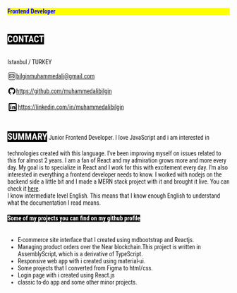 <style>
@import url('https://fonts.googleapis.com/css2?family=Mouse+Memoirs&family=Poppins:ital,wght@0,100;0,200;0,300;0,400;0,500;0,600;0,700;0,800;0,900;1,100;1,200;1,300;1,400;1,500;1,600;1,700;1,800;1,900&family=Roboto+Condensed:ital,wght@0,300;0,400;0,700;1,300;1,400;1,700&family=Roboto:ital,wght@0,100;0,300;0,400;0,500;0,700;0,900;1,100;1,300;1,400;1,500;1,700;1,900&display=swap');

  *,html,body{
  font-family: 'Roboto Condensed', sans-serif;

  
  }

.title{
  background-color:black; 
  color:white; 
  display:inline-block;
  font-weight:900;
}

.testclass{
    width:100%;
    margin-left:auto;
    margin-right:auto;
}

.boldBlue{
  width:100%;
  background-color:yellow;
  margin-left:auto;
  margin-right:auto;
  color:blue; 
  font-weight:bold ;
  font-family: 'Mouse Memoirs';
  /* font-family: 'Roboto Condensed', sans-serif; */
}
</style>

<p class="boldBlue">
 <span class="testclass">Frontend Developer</span>
</p>
<h2 class="title"> CONTACT</h2>
<p>Istanbul / TURKEY</p>

<span style="display:flex; vertical-align: middle;align-items:center"><svg xmlns="http://www.w3.org/2000/svg" x="0px" y="0px" width="20"  height="20" viewBox="0 0 50 50" style=" fill:#000000;"><path d="M 14 4 C 8.4886661 4 4 8.4886661 4 14 L 4 36 C 4 41.511334 8.4886661 46 14 46 L 36 46 C 41.511334 46 46 41.511334 46 36 L 46 14 C 46 8.4886661 41.511334 4 36 4 L 14 4 z M 14 6 L 36 6 C 40.430666 6 44 9.5693339 44 14 L 44 36 C 44 40.430666 40.430666 44 36 44 L 14 44 C 9.5693339 44 6 40.430666 6 36 L 6 14 C 6 9.5693339 9.5693339 6 14 6 z M 13 15 C 11.35503 15 10 16.35503 10 18 L 10 32 C 10 33.64497 11.35503 35 13 35 L 37 35 C 38.64497 35 40 33.64497 40 32 L 40 18 C 40 16.35503 38.64497 15 37 15 L 13 15 z M 13.414062 17 L 36.583984 17 L 27.677734 25.892578 C 26.18494 27.382984 23.796834 27.382819 22.304688 25.890625 L 13.414062 17 z M 38 18.412109 L 38 31.587891 L 31.402344 25 L 38 18.412109 z M 12 18.414062 L 18.585938 25 L 12 31.585938 L 12 18.414062 z M 29.988281 26.412109 L 36.585938 33 L 13.414062 33 L 20 26.414062 L 20.890625 27.304688 C 23.146478 29.56054 26.832638 29.562194 29.089844 27.308594 L 29.988281 26.412109 z"></path></svg><a href="mailto:bilginmuhammedali@gmail.com">bilginmuhammedali@gmail.com</a></span>

<span style="display:flex; vertical-align: middle;align-items:center"> <svg xmlns="http://www.w3.org/2000/svg" x="0px" y="0px" width="20"  height="20" viewBox="0 0 30 30" style=" fill:#000000;"> <path d="M15,3C8.373,3,3,8.373,3,15c0,5.623,3.872,10.328,9.092,11.63C12.036,26.468,12,26.28,12,26.047v-2.051 c-0.487,0-1.303,0-1.508,0c-0.821,0-1.551-0.353-1.905-1.009c-0.393-0.729-0.461-1.844-1.435-2.526 c-0.289-0.227-0.069-0.486,0.264-0.451c0.615,0.174,1.125,0.596,1.605,1.222c0.478,0.627,0.703,0.769,1.596,0.769 c0.433,0,1.081-0.025,1.691-0.121c0.328-0.833,0.895-1.6,1.588-1.962c-3.996-0.411-5.903-2.399-5.903-5.098 c0-1.162,0.495-2.286,1.336-3.233C9.053,10.647,8.706,8.73,9.435,8c1.798,0,2.885,1.166,3.146,1.481C13.477,9.174,14.461,9,15.495,9 c1.036,0,2.024,0.174,2.922,0.483C18.675,9.17,19.763,8,21.565,8c0.732,0.731,0.381,2.656,0.102,3.594 c0.836,0.945,1.328,2.066,1.328,3.226c0,2.697-1.904,4.684-5.894,5.097C18.199,20.49,19,22.1,19,23.313v2.734 c0,0.104-0.023,0.179-0.035,0.268C23.641,24.676,27,20.236,27,15C27,8.373,21.627,3,15,3z"></path></svg><a href="https://github.com/muhammedalibilgin" title="my github profile" target="_blank" rel="noopener noreferrer">https://github.com/muhammedalibilgin</a></span>

<span style="display:flex; vertical-align: middle;align-items:center"> <svg xmlns="http://www.w3.org/2000/svg" x="0px" y="0px" width="24"  height="24" viewBox="0 0 24 24" style=" fill:#000000;"> <path d="M 5 3 C 3.895 3 3 3.895 3 5 L 3 19 C 3 20.105 3.895 21 5 21 L 19 21 C 20.105 21 21 20.105 21 19 L 21 5 C 21 3.895 20.105 3 19 3 L 5 3 z M 5 5 L 19 5 L 19 19 L 5 19 L 5 5 z M 7.7792969 6.3164062 C 6.9222969 6.3164062 6.4082031 6.8315781 6.4082031 7.5175781 C 6.4082031 8.2035781 6.9223594 8.7167969 7.6933594 8.7167969 C 8.5503594 8.7167969 9.0644531 8.2035781 9.0644531 7.5175781 C 9.0644531 6.8315781 8.5502969 6.3164062 7.7792969 6.3164062 z M 6.4765625 10 L 6.4765625 17 L 9 17 L 9 10 L 6.4765625 10 z M 11.082031 10 L 11.082031 17 L 13.605469 17 L 13.605469 13.173828 C 13.605469 12.034828 14.418109 11.871094 14.662109 11.871094 C 14.906109 11.871094 15.558594 12.115828 15.558594 13.173828 L 15.558594 17 L 18 17 L 18 13.173828 C 18 10.976828 17.023734 10 15.802734 10 C 14.581734 10 13.930469 10.406562 13.605469 10.976562 L 13.605469 10 L 11.082031 10 z"></path></svg><a href="https://linkedin.com/in/muhammedalibilgin" title="my linkedin profile" target="_blank" rel="noopener noreferrer">https://linkedin.com/in/muhammedalibilgin</a></span>

<h2 class="title"> SUMMARY</h2>
<span>Junior Frontend Developer. I love JavaScript and i am interested in technologies created with this language. I've been improving myself on issues related to this for almost 2 years. I am a fan of React and my admiration grows more and more every day. My goal is to specialize in React and I work for this with excitement every day. I'm also interested in everything a frontend developer needs to know. I worked with nodejs on the backend side a little bit and I made a MERN stack project with it and brought it live. You can check it <a href="https://commentsee.com/" title="a blog site with the ability to add comments" target="_blank" rel="noopener noreferrer">here</a>.<span/>
<br/>
<span>I know intermediate level English. This means that I know enough English to understand what the documentation I read means.</span>

<h4 class="title"> Some of my projects you can find on my github profile </h4>
<ul>
  <li>E-commerce site interface that I created using mdbootstrap and Reactjs.</li>
  <li>Managing product orders over the Near blockchain.This project is written in AssemblyScript, which is a derivative of TypeScript.</li>
  <li>Responsive web app with i created using material-ui.</li>
  <li>Some projects that I converted from Figma to html/css.</li>
  <li>Login page with i created using React.js</li>
  <li>classic to-do app and some other minor projects.</li>  
</ul>
